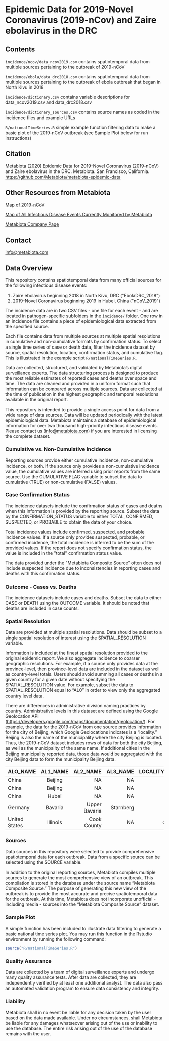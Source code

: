 # Epidemic Data for 2019-Novel Coronavirus (2019-nCov) and Zaire ebolavirus in the DRC



## Contents

`incidence/ncov/data_ncov2019.csv` contains spatiotemporal data from multiple sources pertaining to the outbreak of 2019-nCoV

`incidence/ebola/data_drc2018.csv` contains spatiotemporal data from multiple sources pertaining to the outbreak of ebola outbreak that began in North Kivu in 2018

`incidence/dictionary.csv` contains variable descriptions for data_ncov2019.csv and data_drc2018.csv

`incidence/dictionary_sources.csv` contains source names as coded in the incidence files and example URLs

`R/nationalTimeSeries.R` simple example function filtering data to make a basic plot of the 2019-nCoV outbreak (see Sample Plot below for run instructions)


## Citation

Metabiota (2020) Epidemic Data for 2019-Novel Coronavirus (2019-nCoV) and Zaire ebolavirus in the DRC. Metabiota. San Francisco, California. https://github.com/Metabiota/metabiota-epidemic-data

## Other Resources from Metabiota

[Map of 2019-nCoV](https://www.epidemictracker.com/2019-Novel-Coronavirus-2019-nCoV)

[Map of All Infectious Disease Events Currently Monitored by Metabiota](https://www.epidemictracker.com/)

[Metabiota Company Page](http://metabiota.com/)



## Contact

info@metabiota.com



## Data Overview

This repository contains spatiotemporal data from many official sources for the following infectious disease events:

1.  Zaire ebolavirus beginning 2018 in North Kivu, DRC ("EbolaDRC_2018")
2.  2019-Novel Coronavirus beginning 2019 in Hubei, China ("nCoV_2019")

The incidence data are in two CSV files - one file for each event - and are located in pathogen-specific subfolders in the `incidence/` folder. One row in an incidence file contains a piece of epidemiological data extracted from the specified source.

Each file contains data from multiple sources at multiple spatial resolutions in cumulative and non-cumulative formats by confirmation status. To select a single time series of case or death data, filter the incidence dataset by source, spatial resolution, location, confirmation status, and cumulative flag. This is illustrated in the example script `R/nationalTimeSeries.R`.

Data are collected, structured, and validated by Metabiota’s digital surveillance experts. The data structuring process is designed to produce the most reliable estimates of reported cases and deaths over space and time. The data are cleaned and provided in a uniform format such that information can be compared across multiple sources. Data are collected at the time of publication in the highest geographic and temporal resolutions available in the original report. 

This repository is intended to provide a single access point for data from a wide range of data sources. Data will be updated periodically with the latest epidemiological data. Metabiota maintains a database of epidemiological information for over two thousand high-priority infectious disease events. Please contact us (info@metabiota.com) if you are interested in licensing the complete dataset.



### Cumulative vs. Non-Cumulative Incidence

Reporting sources provide either cumulative incidence, non-cumulative incidence, or both. If the source only provides a non-cumulative incidence value, the cumulative values are inferred using prior reports from the same source. Use the CUMULATIVE FLAG variable to subset the data to cumulative (TRUE) or non-cumulative (FALSE) values.


### Case Confirmation Status

The incidence datasets include the confirmation status of cases and deaths when this information is provided by the reporting source. Subset the data by the CONFIRMATION_STATUS variable to either TOTAL, CONFIRMED, SUSPECTED, or PROBABLE to obtain the data of your choice.

Total incidence values include confirmed, suspected, and probable incidence values. If a source only provides suspected, probable, or confirmed incidence, the total incidence is inferred to be the sum of the provided values. If the report does not specify confirmation status, the value is included in the "total" confirmation status value.

The data provided under the "Metabiota Composite Source" often does not include suspected incidence due to inconsistencies in reporting cases and deaths with this confirmation status.


### Outcome - Cases vs. Deaths

The incidence datasets include cases and deaths. Subset the data to either CASE or DEATH using the OUTCOME variable. It should be noted that deaths are included in case counts.


### Spatial Resolution

Data are provided at multiple spatial resolutions. Data should be subset to a single spatial resolution of interest using the SPATIAL_RESOLUTION variable. 

Information is included at the finest spatial resolution provided to the original epidemic report. We also aggregate incidence to coarser geographic resolutions. For example, if a source only provides data at the province-level, then province-level data are included in the dataset as well as country-level totals. Users should avoid summing all cases or deaths in a given country for a given date without specifying the SPATIAL_RESOLUTION value. For example, subset the data to SPATIAL_RESOLUTION equal to “AL0” in order to view only the aggregated country level data.

There are differences in administrative division naming practices by country. Administrative levels in this dataset are defined using the Google Geolocation API (https://developers.google.com/maps/documentation/geolocation/). For example, the data for the 2019-nCoV from one source provides information for the city of Beijing, which Google Geolocations indicates is a “locality.” Beijing is also the name of the municipality where the city Beijing is located. Thus, the 2019-nCoV dataset includes rows of data for both the city Beijing, as well as the municipality of the same name. If additional cities in the Beijing municipality reported data, those data would be aggregated with the city Beijing data to form the municipality Beijing data.

| ALO_NAME      | AL1_NAME      | AL2_NAME      | AL3_NAME  | LOCALITY_NAME |
| ------------- |:-------------:| -------------:| ---------:|--------------:|
| China         | Beijing       | NA            | NA        | Beijing       |
| China         | Beijing       | NA            | NA        | NA            |
| China         | Hubei         | NA            | NA        | Wuhan         |
| Germany       | Bavaria       | Upper Bavaria | Starnberg | NA            |
| United States | Illinois      | Cook County   | NA        | Chicago       |



### Sources

Data sources in this repository were selected to provide comprehensive spatiotemporal data for each outbreak. Data from a specific source can be selected using the SOURCE variable.

In addition to the original reporting sources, Metabiota compiles multiple sources to generate the most comprehensive view of an outbreak. This compilation is stored in the database under the source name “Metabiota Composite Source.” The purpose of generating this new view of the outbreak is to provide the most accurate and precise spatiotemporal data for the outbreak. At this time, Metabiota does not incorporate unofficial - including media - sources into the “Metabiota Composite Source” dataset.


### Sample Plot

A simple function has been included to illustrate data filtering to generate a basic national time series plot. You may run this function in the Rstudio environment by running the following command:
```r
source("R/nationalTimeSeries.R")
```


### Quality Assurance

Data are collected by a team of digital surveillance experts and undergo many quality assurance tests. After data are collected, they are independently verified by at least one additional analyst. The data also pass an automated validation program to ensure data consistency and integrity.



### Liability

Metabiota shall in no event be liable for any decision taken by the user based on the data made available. Under no circumstances, shall Metabiota be liable for any damages whatseover arising out of the use or inability to use the database. The entire risk arising out of the use of the database remains with the user.
